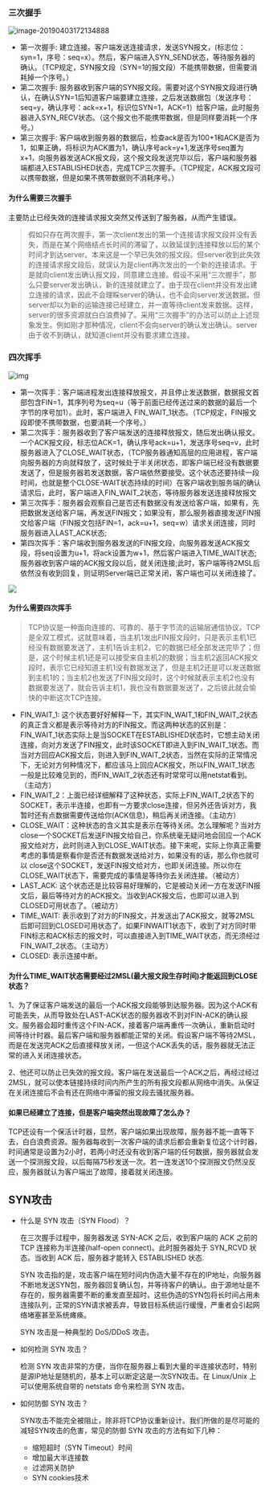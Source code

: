 ### 三次握手

![image-20190403172134888](三次握手四次挥手.assets/image-20190403172134888.png)

- 第一次握手: 建立连接。客户端发送连接请求，发送SYN报文，(标志位：syn=1，序号：seq=x）。然后，客户端进入SYN_SEND状态，等待服务器的确认。（TCP规定，SYN报文段（SYN=1的报文段）不能携带数据，但需要消耗掉一个序号。）
- 第二次握手: 服务器收到客户端的SYN报文段。需要对这个SYN报文段进行确认，在确认SYN=1后知道客户端要建立连接，之后发送数据包（发送序号：seq=y，确认序号：ack=x+1，标识位SYN=1，ACK=1）给客户端，此时服务器进入SYN_RECV状态。（这个报文也不能携带数据，但是同样要消耗一个序号。）
- 第三次握手: 客户端收到服务器的数据后，检查ack是否为100+1和ACK是否为1，如果正确，将标识为ACK置为1，确认序号ack=y+1,发送序号seq置为x+1，向服务器发送ACK报文段，这个报文段发送完毕以后，客户端和服务器端都进入ESTABLISHED状态，完成TCP三次握手。（TCP规定，ACK报文段可以携带数据，但是如果不携带数据则不消耗序号。）

#### 为什么需要三次握手

主要防止已经失效的连接请求报文突然又传送到了服务器，从而产生错误。

> 假如只存在两次握手，第一次client发出的第一个连接请求报文段并没有丢失，而是在某个网络结点长时间的滞留了，以致延误到连接释放以后的某个时间才到达server。本来这是一个早已失效的报文段。但server收到此失效的连接请求报文段后，就误认为是client再次发出的一个新的连接请求。于是就向client发出确认报文段，同意建立连接。假设不采用“三次握手”，那么只要server发出确认，新的连接就建立了。由于现在client并没有发出建立连接的请求，因此不会理睬server的确认，也不会向server发送数据。但server却以为新的运输连接已经建立，并一直等待client发来数据。这样，server的很多资源就白白浪费掉了。采用“三次握手”的办法可以防止上述现象发生。例如刚才那种情况，client不会向server的确认发出确认。server由于收不到确认，就知道client并没有要求建立连接。

### 四次挥手

![img](三次握手四次挥手.assets/260px-TCP_CLOSE.svg.png)

- 第一次挥手：客户端进程发出连接释放报文，并且停止发送数据，数据报文首部包含FIN=1，其序列号为seq=u（等于前面已经传送过来的数据的最后一个字节的序号加1）。此时，客户端进入 FIN_WAIT_1状态。（TCP规定，FIN报文段即使不携带数据，也要消耗一个序号。）
- 第二次挥手：服务器收到了客户端发送的连接释放报文，随后发出确认报文。一个ACK报文段，标志位ACK=1，确认序号ack=u+1，发送序号seq=v，此时服务器进入了CLOSE_WAIT状态，（TCP服务器通知高层的应用进程，客户端向服务器的方向就释放了，这时候处于半关闭状态，即客户端已经没有数据要发送了，但是服务器若发送数据，客户端依然要接受。这个状态还要持续一段时间，也就是整个CLOSE-WAIT状态持续的时间）在客户端收到服务端的确认请求后，此时，客户端进入FIN_WAIT_2状态，等待服务器发送连接释放报文
- 第三次挥手：服务器会观察自己是否还有数据没有发送给客户端，如果有，先把数据发送给客户端，再发送FIN报文；如果没有，那么服务器直接发送FIN报文给客户端（FIN报文包括FIN=1，ack=u+1，seq=w）请求关闭连接，同时服务器进入LAST_ACK状态;
- 第四次挥手：客户端收到服务器发送的FIN报文段，向服务器发送ACK报文段，将seq设置为u+1，将ack设置为w+1，然后客户端进入TIME_WAIT状态;服务器收到客户端的ACK报文段以后，就关闭连接;此时，客户端等待2MSL后依然没有收到回复，则证明Server端已正常关闭，客户端也可以关闭连接了。

![](三次握手四次挥手.assets/687474703a2f2f6f6f327239726e7a702e626b742e636c6f7564646e2e636f6d2f6a656c6c797468696e6b544350342e6a7067.jpeg)

#### 为什么需要四次挥手

> TCP协议是一种面向连接的、可靠的、基于字节流的运输层通信协议。TCP是全双工模式，这就意味着，当主机1发出FIN报文段时，只是表示主机1已经没有数据要发送了，主机1告诉主机2，它的数据已经全部发送完毕了；但是，这个时候主机1还是可以接受来自主机2的数据；当主机2返回ACK报文段时，表示它已经知道主机1没有数据发送了，但是主机2还是可以发送数据到主机1的；当主机2也发送了FIN报文段时，这个时候就表示主机2也没有数据要发送了，就会告诉主机1，我也没有数据要发送了，之后彼此就会愉快的中断这次TCP连接。

- FIN_WAIT_1: 这个状态要好好解释一下，其实FIN_WAIT_1和FIN_WAIT_2状态的真正含义都是表示等待对方的FIN报文。而这两种状态的区别是：FIN_WAIT_1状态实际上是当SOCKET在ESTABLISHED状态时，它想主动关闭连接，向对方发送了FIN报文，此时该SOCKET即进入到FIN_WAIT_1状态。而当对方回应ACK报文后，则进入到FIN_WAIT_2状态，当然在实际的正常情况下，无论对方何种情况下，都应该马上回应ACK报文，所以FIN_WAIT_1状态一般是比较难见到的，而FIN_WAIT_2状态还有时常常可以用netstat看到。（主动方）
- FIN_WAIT_2：上面已经详细解释了这种状态，实际上FIN_WAIT_2状态下的SOCKET，表示半连接，也即有一方要求close连接，但另外还告诉对方，我暂时还有点数据需要传送给你(ACK信息)，稍后再关闭连接。（主动方）
- CLOSE_WAIT：这种状态的含义其实是表示在等待关闭。怎么理解呢？当对方close一个SOCKET后发送FIN报文给自己，你系统毫无疑问地会回应一个ACK报文给对方，此时则进入到CLOSE_WAIT状态。接下来呢，实际上你真正需要考虑的事情是察看你是否还有数据发送给对方，如果没有的话，那么你也就可以 close这个SOCKET，发送FIN报文给对方，也即关闭连接。所以你在CLOSE_WAIT状态下，需要完成的事情是等待你去关闭连接。（被动方）
- LAST_ACK: 这个状态还是比较容易好理解的，它是被动关闭一方在发送FIN报文后，最后等待对方的ACK报文。当收到ACK报文后，也即可以进入到CLOSED可用状态了。（被动方）
- TIME_WAIT: 表示收到了对方的FIN报文，并发送出了ACK报文，就等2MSL后即可回到CLOSED可用状态了。如果FINWAIT1状态下，收到了对方同时带FIN标志和ACK标志的报文时，可以直接进入到TIME_WAIT状态，而无须经过FIN_WAIT_2状态。（主动方）
- CLOSED: 表示连接中断。

#### 为什么TIME_WAIT状态需要经过2MSL(最大报文段生存时间)才能返回到CLOSE状态？

1、为了保证客户端发送的最后一个ACK报文段能够到达服务器。因为这个ACK有可能丢失，从而导致处在LAST-ACK状态的服务器收不到对FIN-ACK的确认报文。服务器会超时重传这个FIN-ACK，接着客户端再重传一次确认，重新启动时间等待计时器。最后客户端和服务器都能正常的关闭。假设客户端不等待2MSL，而是在发送完ACK之后直接释放关闭，一但这个ACK丢失的话，服务器就无法正常的进入关闭连接状态。

2、他还可以防止已失效的报文段。客户端在发送最后一个ACK之后，再经过经过2MSL，就可以使本链接持续时间内所产生的所有报文段都从网络中消失。从保证在关闭连接后不会有还在网络中滞留的报文段去骚扰服务器。

#### 如果已经建立了连接，但是客户端突然出现故障了怎么办？

TCP还设有一个保活计时器，显然，客户端如果出现故障，服务器不能一直等下去，白白浪费资源。服务器每收到一次客户端的请求后都会重新复位这个计时器，时间通常是设置为2小时，若两小时还没有收到客户端的任何数据，服务器就会发送一个探测报文段，以后每隔75秒发送一次。若一连发送10个探测报文仍然没反应，服务器就认为客户端出了故障，接着就关闭连接。

## SYN攻击

- 什么是 SYN 攻击（SYN Flood）？

  在三次握手过程中，服务器发送 SYN-ACK 之后，收到客户端的 ACK 之前的 TCP 连接称为半连接(half-open connect)。此时服务器处于 SYN_RCVD 状态。当收到 ACK 后，服务器才能转入 ESTABLISHED 状态.

  SYN 攻击指的是，攻击客户端在短时间内伪造大量不存在的IP地址，向服务器不断地发送SYN包，服务器回复确认包，并等待客户的确认。由于源地址是不存在的，服务器需要不断的重发直至超时，这些伪造的SYN包将长时间占用未连接队列，正常的SYN请求被丢弃，导致目标系统运行缓慢，严重者会引起网络堵塞甚至系统瘫痪。

  SYN 攻击是一种典型的 DoS/DDoS 攻击。

- 如何检测 SYN 攻击？

  检测 SYN 攻击非常的方便，当你在服务器上看到大量的半连接状态时，特别是源IP地址是随机的，基本上可以断定这是一次SYN攻击。在 Linux/Unix 上可以使用系统自带的 netstats 命令来检测 SYN 攻击。

- 如何防御 SYN 攻击？

  SYN攻击不能完全被阻止，除非将TCP协议重新设计。我们所做的是尽可能的减轻SYN攻击的危害，常见的防御 SYN 攻击的方法有如下几种：

  - 缩短超时（SYN Timeout）时间
  - 增加最大半连接数
  - 过滤网关防护
  - SYN cookies技术